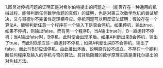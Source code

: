 1.图灵对停机问题的证明正是对希尔伯特提出的问题之一（能否存在一种通用的机械过程，能够判断任何数学命题的真假）的证明，也是对第三次数学危机的尝试解决，又与哥德尔不完备性定理相呼应。停机问题可以用反证法证明：假设存在一个算法A，能够判断任意一个程序在一个输入下是否会停机。如果停机，输出true，如果不停机，则输出false。而有另一个程序B，当A输出true时，B一直运转不停机；当A输出false时，B停机。此时便会出现矛盾。如果A判断出来B会停机，输出了true，而此时B却应该一直运转不停机；如果A判断出来B不会停机，输出了false，而此时B却应该停机。由此推出矛盾，说明原假设不成立，不存在一个能判断任何程序及输入的停机与否的算法。其背后隐藏的数学原理实质是康托尔提出的对角线方法。
